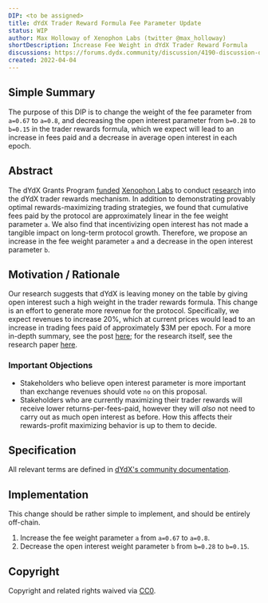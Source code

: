 ```yaml
---
DIP: <to be assigned>
title: dYdX Trader Reward Formula Fee Parameter Update
status: WIP
author: Max Holloway of Xenophon Labs (twitter @max_holloway)
shortDescription: Increase Fee Weight in dYdX Trader Reward Formula
discussions: https://forums.dydx.community/discussion/4190-discussion-dydx-trader-rewards-mechanism-review
created: 2022-04-04
---
```


## Simple Summary

The purpose of this DIP is to change the weight of the fee parameter from `a=0.67` to `a=0.8`, and decreasing the open interest parameter from `b=0.28` to `b=0.15` in the trader rewards formula, which we expect will lead to an increase in fees paid and a decrease in average open interest in each epoch.

## Abstract

The dYdX Grants Program [funded](https://dydxgrants.com/funded-grants/approved-grants/rewards-optimization-research-and-paper) [Xenophon Labs](https://xenophonlabs.com/) to conduct [research](https://xenophonlabs.com/dydx_trade_rewards.pdf) into the dYdX trader rewards mechanism. In addition to demonstrating provably optimal rewards-maximizing trading strategies, we found that cumulative fees paid by the protocol are approximately linear in the fee weight parameter `a`. We also find that incentivizing open interest has not made a tangible impact on long-term protocol growth. Therefore, we propose an increase in the fee weight parameter `a` and a decrease in the open interest parameter `b`.

## Motivation / Rationale

Our research suggests that dYdX is leaving money on the table by giving open interest such a high weight in the trader rewards formula. This change is an effort to generate more revenue for the protocol. Specifically, we expect revenues to increase 20\%, which at current prices would lead to an increase in trading fees paid of approximately \$3M per epoch. For a more in-depth summary, see the post [here](https://forums.dydx.community/discussion/4190-discussion-dydx-trader-rewards-mechanism-review); for the research itself, see the research paper [here](https://xenophonlabs.com/dydx_trade_rewards.pdf).

### Important Objections
* Stakeholders who believe open interest parameter is more important than exchange revenues should vote `no` on this proposal.
* Stakeholders who are currently maximizing their trader rewards will receive lower returns-per-fees-paid, however they will *also* not need to carry out as much open interest as before. How this affects their rewards-profit maximizing behavior is up to them to decide.


## Specification
All relevant terms are defined in [dYdX's community documentation](https://docs.dydx.community/dydx-governance/rewards/trading-rewards#:~:text=DYDX%20will%20be%20distributed%20to,to%20any%20vesting%20or%20lockups.).


## Implementation

This change should be rather simple to implement, and should be entirely off-chain.
1. Increase the fee weight parameter `a` from `a=0.67` to `a=0.8`.
2. Decrease the open interest weight parameter `b` from `b=0.28` to `b=0.15`.


## Copyright

Copyright and related rights waived via [CC0](https://creativecommons.org/publicdomain/zero/1.0/).

